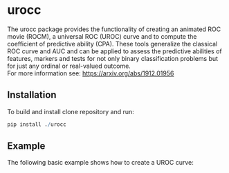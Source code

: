 <!-- README.md is generated from README.Rmd. Please edit that file -->
urocc
====

<!-- badges: start -->
<!-- badges: end -->
The urocc package provides the functionality of creating an animated ROC movie (ROCM), a universal ROC (UROC) curve and to compute the coefficient of predictive ability (CPA). These tools generalize the classical ROC curve and AUC and can be applied to assess the predictive abilities of features, markers and tests for not only binary classification problems but for just any ordinal or real-valued outcome.
<br/>
For more information see: https://arxiv.org/abs/1912.01956

Installation
------------

To build and install clone repository and run:

``` r
pip install ./urocc
```

Example
-------

The following basic example shows how to create a UROC curve:

``` r

```



